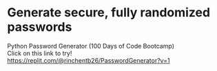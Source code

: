 # Generate secure, fully randomized passwords
 Python Password Generator (100 Days of Code Bootcamp) <br>
 Click on this link to try! https://replit.com/@rinchentb26/PasswordGenerator?v=1
